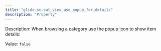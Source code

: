 ```yaml
---
title: "glide.sc.cat_view_use_popup_for_details"
description: "Property"
---
```


Description: When browsing a category use the popup icon to show item details:

Value: `false`